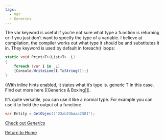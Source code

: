 ```yaml
---
tags:
  - Var
  - Generics
---
```

The var keyword is useful if you’re not sure what type a function is returning or if you just don’t want to specify the type of a variable. I believe at compilation, the compiler works out what type it should be and substitutes it in.
They keyword is used by default in foreach() loops:
```C#
static void Print<T>(List<T> _L)
{
    foreach (var I in _L)
    {Console.WriteLine(I.ToString());}
}
```

(With inline hints enabled, it states what it’s type is. generic T in this case. Find out more here [[Generics & Boxing]]).
 
It’s quite versatile, you can use it like a normal type. For example you can use it to hold the output of a function:
```C#
var Entity = GetObject("23ab23baaa2381");
```


[Check out *Generics*](Generics%20&%20Boxing.md)

[Return to Home](Home)
